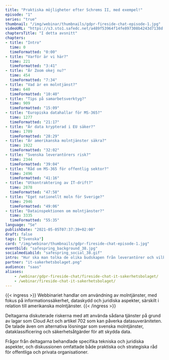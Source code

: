 ```yaml
---
title: "Praktiska möjligheter efter Schrems II, med exempel!"
episode: "1"
series: "true"
thumbnail: "/img/webinar/thumbnails/gdpr-fireside-chat-episode-1.jpg"
videoURL: "https://s3.sto1.safedc.net/a489f53964f14fe897308b4243d7138d:processedvideos/gdpr-fireside-chat-episode-1/master.m3u8"
chaptersTitle: "I detta avsnitt"
chapters:
- title: "Intro"
  time: 0
  timeFormatted: "0:00"
- title: "Varför är vi här?"
  time: 221
  timeFormatted: "3:41"
- title: "Är Zoom okej nu?"
  time: 454
  timeFormatted: "7:34"
- title: "Vad är en molntjänst?"
  time: 640
  timeFormatted: "10:40"
- title: "Tips på samarbetsverktyg?"
  time: 909
  timeFormatted: "15:09"
- title: "Europiska datahallar för MS-365?"
  time: 1277
  timeFormatted: "21:17"
- title: "Är data krypterad i EU säker?"
  time: 1709
  timeFormatted: "28:29"
- title: "Är amerikanska molntjänster säkra?"
  time: 1922
  timeFormatted: "32:02"
- title: "Svenska leverantörers risk?"
  time: 2344
  timeFormatted: "39:04"
- title: "Råd om MS-365 för offentlig sektor?"
  time: 2496
  timeFormatted: "41:16"
- title: "Utkontraktering av IT-drift?"
  time: 2878
  timeFormatted: "47:58"
- title: "Eget nationellt moln för Sverige?"
  time: 2946
  timeFormatted: "49:06"
- title: "Datainspektionen om molntjänster?"
  time: 3335
  timeFormatted: "55:35"
language: "Se"
publishDate: "2021-05-05T07:37:39+02:00"
draft: false
tags: ["Svenska"]
card: "/img/webinar/thumbnails/gdpr-fireside-chat-episode-1.jpg"
eventbild: "safespring_background_38.jpg"
socialmediabild: "safespring_social_38.gif"
intro: "Hur ska man tolka de olika budskapen från leverantörer och vilka praktiska metoder kan bolag redan nu börja jobba med utan att behöva byta molntjänst helt och hållet?"
partner: "it-sakerhetsbolaget.png"
audience: "saas"
aliases:
    - /webinar/gdpr-fireside-chat/fireside-chat-it-sakerhetsbolaget/
    - /webinar/fireside-chat-it-sakerhetsbolaget/
---
```


{{< ingress >}}
Webbinariet handlar om användning av molntjänster, med fokus på informationssäkerhet, dataskydd och juridiska aspekter, särskilt i relation till amerikanska molntjänster. 
{{< /ingress >}}

Deltagarna diskuterade riskerna med att använda sådana tjänster på grund av lagar som Cloud Act och artikel 702 som kan påverka datasuveräniteten. De talade även om alternativa lösningar som svenska molntjänster, dataklassificering och säkerhetsåtgärder för att skydda data. 

Frågor från deltagarna behandlade specifika tekniska och juridiska aspekter, och diskussionen omfattade både praktiska och strategiska råd för offentliga och privata organisationer.
